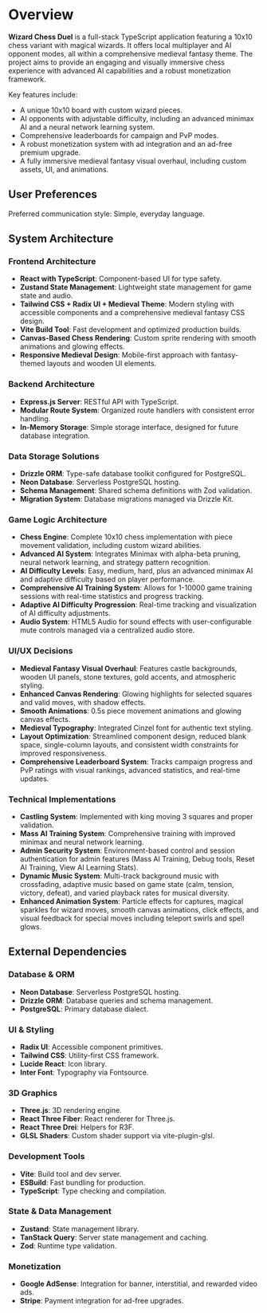 # Overview

**Wizard Chess Duel** is a full-stack TypeScript application featuring a 10x10 chess variant with magical wizards. It offers local multiplayer and AI opponent modes, all within a comprehensive medieval fantasy theme. The project aims to provide an engaging and visually immersive chess experience with advanced AI capabilities and a robust monetization framework.

Key features include:
- A unique 10x10 board with custom wizard pieces.
- AI opponents with adjustable difficulty, including an advanced minimax AI and a neural network learning system.
- Comprehensive leaderboards for campaign and PvP modes.
- A robust monetization system with ad integration and an ad-free premium upgrade.
- A fully immersive medieval fantasy visual overhaul, including custom assets, UI, and animations.

## User Preferences

Preferred communication style: Simple, everyday language.

## System Architecture

### Frontend Architecture
- **React with TypeScript**: Component-based UI for type safety.
- **Zustand State Management**: Lightweight state management for game state and audio.
- **Tailwind CSS + Radix UI + Medieval Theme**: Modern styling with accessible components and a comprehensive medieval fantasy CSS design.
- **Vite Build Tool**: Fast development and optimized production builds.
- **Canvas-Based Chess Rendering**: Custom sprite rendering with smooth animations and glowing effects.
- **Responsive Medieval Design**: Mobile-first approach with fantasy-themed layouts and wooden UI elements.

### Backend Architecture
- **Express.js Server**: RESTful API with TypeScript.
- **Modular Route System**: Organized route handlers with consistent error handling.
- **In-Memory Storage**: Simple storage interface, designed for future database integration.

### Data Storage Solutions
- **Drizzle ORM**: Type-safe database toolkit configured for PostgreSQL.
- **Neon Database**: Serverless PostgreSQL hosting.
- **Schema Management**: Shared schema definitions with Zod validation.
- **Migration System**: Database migrations managed via Drizzle Kit.

### Game Logic Architecture
- **Chess Engine**: Complete 10x10 chess implementation with piece movement validation, including custom wizard abilities.
- **Advanced AI System**: Integrates Minimax with alpha-beta pruning, neural network learning, and strategy pattern recognition.
- **AI Difficulty Levels**: Easy, medium, hard, plus an advanced minimax AI and adaptive difficulty based on player performance.
- **Comprehensive AI Training System**: Allows for 1-10000 game training sessions with real-time statistics and progress tracking.
- **Adaptive AI Difficulty Progression**: Real-time tracking and visualization of AI difficulty adjustments.
- **Audio System**: HTML5 Audio for sound effects with user-configurable mute controls managed via a centralized audio store.

### UI/UX Decisions
- **Medieval Fantasy Visual Overhaul**: Features castle backgrounds, wooden UI panels, stone textures, gold accents, and atmospheric styling.
- **Enhanced Canvas Rendering**: Glowing highlights for selected squares and valid moves, with shadow effects.
- **Smooth Animations**: 0.5s piece movement animations and glowing canvas effects.
- **Medieval Typography**: Integrated Cinzel font for authentic text styling.
- **Layout Optimization**: Streamlined component design, reduced blank space, single-column layouts, and consistent width constraints for improved responsiveness.
- **Comprehensive Leaderboard System**: Tracks campaign progress and PvP ratings with visual rankings, advanced statistics, and real-time updates.

### Technical Implementations
- **Castling System**: Implemented with king moving 3 squares and proper validation.
- **Mass AI Training System**: Comprehensive training with improved minimax and neural network learning.
- **Admin Security System**: Environment-based control and session authentication for admin features (Mass AI Training, Debug tools, Reset AI Training, View AI Learning Stats).
- **Dynamic Music System**: Multi-track background music with crossfading, adaptive music based on game state (calm, tension, victory, defeat), and varied playback rates for musical diversity.
- **Enhanced Animation System**: Particle effects for captures, magical sparkles for wizard moves, smooth canvas animations, click effects, and visual feedback for special moves including teleport swirls and spell glows.

## External Dependencies

### Database & ORM
- **Neon Database**: Serverless PostgreSQL hosting.
- **Drizzle ORM**: Database queries and schema management.
- **PostgreSQL**: Primary database dialect.

### UI & Styling
- **Radix UI**: Accessible component primitives.
- **Tailwind CSS**: Utility-first CSS framework.
- **Lucide React**: Icon library.
- **Inter Font**: Typography via Fontsource.

### 3D Graphics
- **Three.js**: 3D rendering engine.
- **React Three Fiber**: React renderer for Three.js.
- **React Three Drei**: Helpers for R3F.
- **GLSL Shaders**: Custom shader support via vite-plugin-glsl.

### Development Tools
- **Vite**: Build tool and dev server.
- **ESBuild**: Fast bundling for production.
- **TypeScript**: Type checking and compilation.

### State & Data Management
- **Zustand**: State management library.
- **TanStack Query**: Server state management and caching.
- **Zod**: Runtime type validation.

### Monetization
- **Google AdSense**: Integration for banner, interstitial, and rewarded video ads.
- **Stripe**: Payment integration for ad-free upgrades.